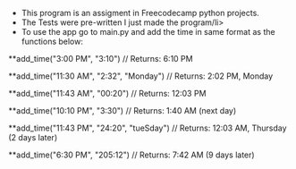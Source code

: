 


<ul>

<li>This program is an assigment in Freecodecamp python projects.</li>
<li>The Tests were pre-written I just made the program/li>
<li>To use the app go to main.py and add the time in same format as the functions below:</li>

</ul>

**add_time("3:00 PM", "3:10")
// Returns: 6:10 PM
 
**add_time("11:30 AM", "2:32", "Monday")
// Returns: 2:02 PM, Monday
 
**add_time("11:43 AM", "00:20")
// Returns: 12:03 PM
 
**add_time("10:10 PM", "3:30")
// Returns: 1:40 AM (next day)
 
**add_time("11:43 PM", "24:20", "tueSday")
// Returns: 12:03 AM, Thursday (2 days later)
 
**add_time("6:30 PM", "205:12")
// Returns: 7:42 AM (9 days later)


